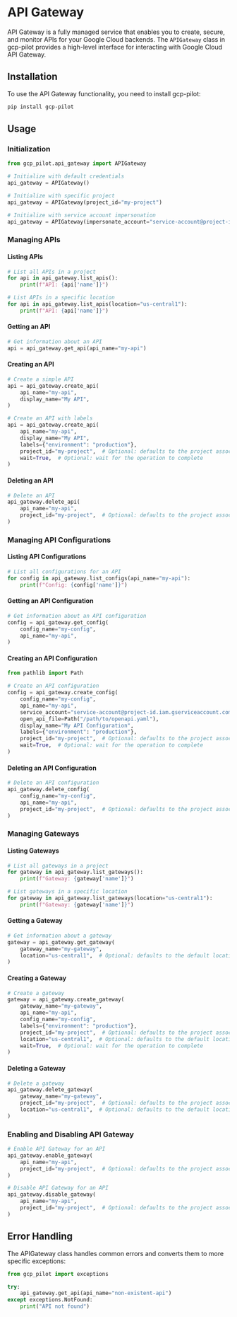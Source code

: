 # API Gateway

API Gateway is a fully managed service that enables you to create, secure, and monitor APIs for your Google Cloud backends. The `APIGateway` class in gcp-pilot provides a high-level interface for interacting with Google Cloud API Gateway.

## Installation

To use the API Gateway functionality, you need to install gcp-pilot:

```bash
pip install gcp-pilot
```

## Usage

### Initialization

```python
from gcp_pilot.api_gateway import APIGateway

# Initialize with default credentials
api_gateway = APIGateway()

# Initialize with specific project
api_gateway = APIGateway(project_id="my-project")

# Initialize with service account impersonation
api_gateway = APIGateway(impersonate_account="service-account@project-id.iam.gserviceaccount.com")
```

### Managing APIs

#### Listing APIs

```python
# List all APIs in a project
for api in api_gateway.list_apis():
    print(f"API: {api['name']}")

# List APIs in a specific location
for api in api_gateway.list_apis(location="us-central1"):
    print(f"API: {api['name']}")
```

#### Getting an API

```python
# Get information about an API
api = api_gateway.get_api(api_name="my-api")
```

#### Creating an API

```python
# Create a simple API
api = api_gateway.create_api(
    api_name="my-api",
    display_name="My API",
)

# Create an API with labels
api = api_gateway.create_api(
    api_name="my-api",
    display_name="My API",
    labels={"environment": "production"},
    project_id="my-project",  # Optional: defaults to the project associated with credentials
    wait=True,  # Optional: wait for the operation to complete
)
```

#### Deleting an API

```python
# Delete an API
api_gateway.delete_api(
    api_name="my-api",
    project_id="my-project",  # Optional: defaults to the project associated with credentials
)
```

### Managing API Configurations

#### Listing API Configurations

```python
# List all configurations for an API
for config in api_gateway.list_configs(api_name="my-api"):
    print(f"Config: {config['name']}")
```

#### Getting an API Configuration

```python
# Get information about an API configuration
config = api_gateway.get_config(
    config_name="my-config",
    api_name="my-api",
)
```

#### Creating an API Configuration

```python
from pathlib import Path

# Create an API configuration
config = api_gateway.create_config(
    config_name="my-config",
    api_name="my-api",
    service_account="service-account@project-id.iam.gserviceaccount.com",
    open_api_file=Path("/path/to/openapi.yaml"),
    display_name="My API Configuration",
    labels={"environment": "production"},
    project_id="my-project",  # Optional: defaults to the project associated with credentials
    wait=True,  # Optional: wait for the operation to complete
)
```

#### Deleting an API Configuration

```python
# Delete an API configuration
api_gateway.delete_config(
    config_name="my-config",
    api_name="my-api",
    project_id="my-project",  # Optional: defaults to the project associated with credentials
)
```

### Managing Gateways

#### Listing Gateways

```python
# List all gateways in a project
for gateway in api_gateway.list_gateways():
    print(f"Gateway: {gateway['name']}")

# List gateways in a specific location
for gateway in api_gateway.list_gateways(location="us-central1"):
    print(f"Gateway: {gateway['name']}")
```

#### Getting a Gateway

```python
# Get information about a gateway
gateway = api_gateway.get_gateway(
    gateway_name="my-gateway",
    location="us-central1",  # Optional: defaults to the default location
)
```

#### Creating a Gateway

```python
# Create a gateway
gateway = api_gateway.create_gateway(
    gateway_name="my-gateway",
    api_name="my-api",
    config_name="my-config",
    labels={"environment": "production"},
    project_id="my-project",  # Optional: defaults to the project associated with credentials
    location="us-central1",  # Optional: defaults to the default location
    wait=True,  # Optional: wait for the operation to complete
)
```

#### Deleting a Gateway

```python
# Delete a gateway
api_gateway.delete_gateway(
    gateway_name="my-gateway",
    project_id="my-project",  # Optional: defaults to the project associated with credentials
    location="us-central1",  # Optional: defaults to the default location
)
```

### Enabling and Disabling API Gateway

```python
# Enable API Gateway for an API
api_gateway.enable_gateway(
    api_name="my-api",
    project_id="my-project",  # Optional: defaults to the project associated with credentials
)

# Disable API Gateway for an API
api_gateway.disable_gateway(
    api_name="my-api",
    project_id="my-project",  # Optional: defaults to the project associated with credentials
)
```

## Error Handling

The APIGateway class handles common errors and converts them to more specific exceptions:

```python
from gcp_pilot import exceptions

try:
    api_gateway.get_api(api_name="non-existent-api")
except exceptions.NotFound:
    print("API not found")
```